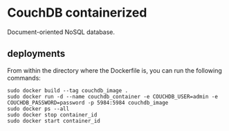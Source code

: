 # CouchDB containerized

Document-oriented NoSQL database.

## deployments

From within the directory where the Dockerfile is, you can run the following commands:

```
sudo docker build --tag couchdb_image .
sudo docker run -d --name couchdb_container -e COUCHDB_USER=admin -e COUCHDB_PASSWORD=password -p 5984:5984 couchdb_image
sudo docker ps --all
sudo docker stop container_id
sudo docker start container_id
```
